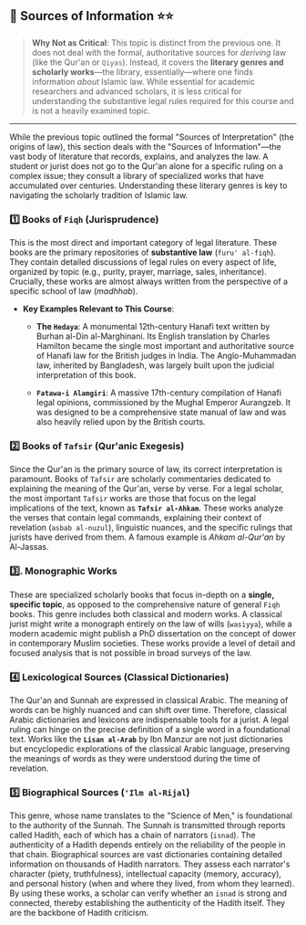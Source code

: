 ## 📌 Sources of Information ⭐⭐

>**Why Not as Critical**: This topic is distinct from the previous one. It does not deal with the formal, authoritative sources for _deriving_ law (like the Qur'an or `Qiyas`). Instead, it covers the **literary genres and scholarly works**—the library, essentially—where one finds information _about_ Islamic law. While essential for academic researchers and advanced scholars, it is less critical for understanding the substantive legal rules required for this course and is not a heavily examined topic.

---

While the previous topic outlined the formal "Sources of Interpretation" (the origins of law), this section deals with the "Sources of Information"—the vast body of literature that records, explains, and analyzes the law. A student or jurist does not go to the Qur'an alone for a specific ruling on a complex issue; they consult a library of specialized works that have accumulated over centuries. Understanding these literary genres is key to navigating the scholarly tradition of Islamic law.

### 1️⃣ Books of `Fiqh` (Jurisprudence)

This is the most direct and important category of legal literature. These books are the primary repositories of **substantive law** (`furu' al-fiqh`). They contain detailed discussions of legal rules on every aspect of life, organized by topic (e.g., purity, prayer, marriage, sales, inheritance). Crucially, these works are almost always written from the perspective of a specific school of law (_madhhab_).

- **Key Examples Relevant to This Course**:
    
    - **The `Hedaya`**: A monumental 12th-century Hanafi text written by Burhan al-Din al-Marghinani. Its English translation by Charles Hamilton became the single most important and authoritative source of Hanafi law for the British judges in India. The Anglo-Muhammadan law, inherited by Bangladesh, was largely built upon the judicial interpretation of this book.
        
    - **`Fatawa-i Alamgiri`**: A massive 17th-century compilation of Hanafi legal opinions, commissioned by the Mughal Emperor Aurangzeb. It was designed to be a comprehensive state manual of law and was also heavily relied upon by the British courts.
        

### 2️⃣ Books of `Tafsir` (Qur'anic Exegesis)

Since the Qur'an is the primary source of law, its correct interpretation is paramount. Books of `Tafsir` are scholarly commentaries dedicated to explaining the meaning of the Qur'an, verse by verse. For a legal scholar, the most important `Tafsir` works are those that focus on the legal implications of the text, known as **`Tafsir al-Ahkam`**. These works analyze the verses that contain legal commands, explaining their context of revelation (`asbab al-nuzul`), linguistic nuances, and the specific rulings that jurists have derived from them. A famous example is _Ahkam al-Qur'an_ by Al-Jassas.

### 3️⃣. Monographic Works

These are specialized scholarly books that focus in-depth on a **single, specific topic**, as opposed to the comprehensive nature of general `Fiqh` books. This genre includes both classical and modern works. A classical jurist might write a monograph entirely on the law of wills (`wasiyya`), while a modern academic might publish a PhD dissertation on the concept of dower in contemporary Muslim societies. These works provide a level of detail and focused analysis that is not possible in broad surveys of the law.

### 4️⃣ Lexicological Sources (Classical Dictionaries)

The Qur'an and Sunnah are expressed in classical Arabic. The meaning of words can be highly nuanced and can shift over time. Therefore, classical Arabic dictionaries and lexicons are indispensable tools for a jurist. A legal ruling can hinge on the precise definition of a single word in a foundational text. Works like the **`Lisan al-Arab`** by Ibn Manzur are not just dictionaries but encyclopedic explorations of the classical Arabic language, preserving the meanings of words as they were understood during the time of revelation.

### 5️⃣ Biographical Sources (`'Ilm al-Rijal`)

This genre, whose name translates to the "Science of Men," is foundational to the authority of the Sunnah. The Sunnah is transmitted through reports called Hadith, each of which has a chain of narrators (`isnad`). The authenticity of a Hadith depends entirely on the reliability of the people in that chain. Biographical sources are vast dictionaries containing detailed information on thousands of Hadith narrators. They assess each narrator's character (piety, truthfulness), intellectual capacity (memory, accuracy), and personal history (when and where they lived, from whom they learned). By using these works, a scholar can verify whether an `isnad` is strong and connected, thereby establishing the authenticity of the Hadith itself. They are the backbone of Hadith criticism.